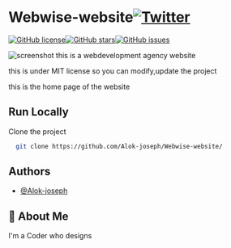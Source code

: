 # Webwise-website[![Twitter](https://img.shields.io/twitter/url?style=social&url=https%3A%2F%2Fgithub.com%2FAlok-joseph%2FWebwise-website)](https://twitter.com/intent/tweet?text=Wow:&url=https%3A%2F%2Fgithub.com%2FAlok-joseph%2FWebwise-website)
[![GitHub license](https://img.shields.io/github/license/Alok-joseph/Webwise-website)](https://github.com/Alok-joseph/Webwise-website/blob/main/LICENSE)[![GitHub stars](https://img.shields.io/github/stars/Alok-joseph/Webwise-website)](https://github.com/Alok-joseph/Webwise-website/stargazers)[![GitHub issues](https://img.shields.io/github/issues/Alok-joseph/Webwise-website)](https://github.com/Alok-joseph/Webwise-website/issues)



![screenshot](https://user-images.githubusercontent.com/98444143/154275139-b4a74650-5ea3-494b-ba0f-562c98ff2a5a.png)
this is a webdevelopment agency website

this is under MIT license so you can modify,update the  project

this is the home page of the website

## Run Locally

Clone the project

```bash
  git clone https://github.com/Alok-joseph/Webwise-website/
```
## Authors

- [@Alok-joseph](https://github.com/Alok-joseph)


 ## 🚀 About Me
 I'm a Coder who designs

